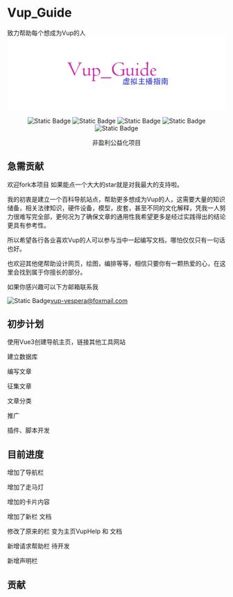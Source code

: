 # Vup_Guide
致力帮助每个想成为Vup的人
![图片](https://github.com/Blackcat-love/Vup_Guide/blob/main/src/assets/vup_guide.png)

<p align="center">
  <img alt="Static Badge" src="https://img.shields.io/badge/Vue3-blue">
  <img alt="Static Badge" src="https://img.shields.io/badge/JavaScript-orange">
  <img alt="Static Badge" src="https://img.shields.io/badge/vue--router-bule">
  <img alt="Static Badge" src="https://img.shields.io/badge/Node-green?style=flat-square">
  <img alt="Static Badge" src="https://shields.io/badge/MySQL-lightgrey?logo=mysql&style=plastic&logoColor=white&labelColor=blue">
</p>

<p align="center">
  非盈利公益化项目
</p>



## 急需贡献

欢迎fork本项目 如果能点一个大大的star就是对我最大的支持啦。

我的初衷是建立一个百科导航站点，帮助更多想成为Vup的人，这需要大量的知识储备，相关法律知识，硬件设备，模型，皮套，甚至不同的文化解释，凭我一人努力很难写完全部，更何况为了确保文章的通用性我希望更多是经过实践得出的结论更具有参考性。

所以希望各行各业喜欢Vup的人可以参与当中一起编写文档，哪怕仅仅只有一句话也好。

也欢迎其他佬帮助设计网页，绘图，编排等等，相信只要你有一颗热爱的心，在这里会找到属于你擅长的部分。

如果你感兴趣可以下方邮箱联系我

<img alt="Static Badge" src="https://img.shields.io/badge/Email-D14836?style=for-the-badge&logo=gmail&logoColor=white" align=left > vup-vespera@foxmail.com



## 初步计划

使用Vue3创建导航主页，链接其他工具网站

建立数据库

编写文章

征集文章

文章分类

推广

插件、脚本开发

## 目前进度

增加了导航栏

增加了走马灯

增加的卡片内容

增加了新栏 文档 

修改了原来的栏 变为主页VupHelp 和 文档

新增请求帮助栏 待开发

新增声明栏 





## 贡献



